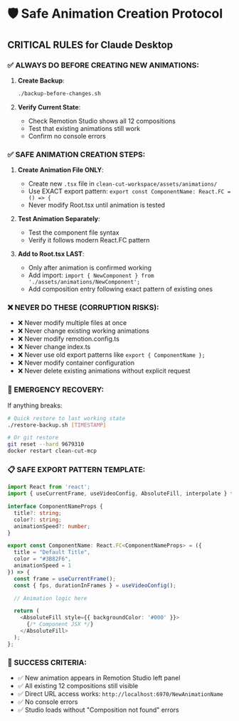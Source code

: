 # 🛡️ Safe Animation Creation Protocol

## CRITICAL RULES for Claude Desktop

### ✅ ALWAYS DO BEFORE CREATING NEW ANIMATIONS:

1. **Create Backup**:
   ```bash
   ./backup-before-changes.sh
   ```

2. **Verify Current State**:
   - Check Remotion Studio shows all 12 compositions
   - Test that existing animations still work
   - Confirm no console errors

### ✅ SAFE ANIMATION CREATION STEPS:

1. **Create Animation File ONLY**:
   - Create new `.tsx` file in `clean-cut-workspace/assets/animations/`
   - Use EXACT export pattern: `export const ComponentName: React.FC = () => {`
   - Never modify Root.tsx until animation is tested

2. **Test Animation Separately**:
   - Test the component file syntax
   - Verify it follows modern React.FC pattern

3. **Add to Root.tsx LAST**:
   - Only after animation is confirmed working
   - Add import: `import { NewComponent } from './assets/animations/NewComponent';`
   - Add composition entry following exact pattern of existing ones

### ❌ NEVER DO THESE (CORRUPTION RISKS):

- ❌ Never modify multiple files at once
- ❌ Never change existing working animations
- ❌ Never modify remotion.config.ts
- ❌ Never change index.ts
- ❌ Never use old export patterns like `export { ComponentName };`
- ❌ Never modify container configuration
- ❌ Never delete existing animations without explicit request

### 🚨 EMERGENCY RECOVERY:

If anything breaks:
```bash
# Quick restore to last working state
./restore-backup.sh [TIMESTAMP]

# Or git restore
git reset --hard 9679310
docker restart clean-cut-mcp
```

### 📋 SAFE EXPORT PATTERN TEMPLATE:

```typescript
import React from 'react';
import { useCurrentFrame, useVideoConfig, AbsoluteFill, interpolate } from 'remotion';

interface ComponentNameProps {
  title?: string;
  color?: string;
  animationSpeed?: number;
}

export const ComponentName: React.FC<ComponentNameProps> = ({
  title = "Default Title",
  color = "#3B82F6",
  animationSpeed = 1
}) => {
  const frame = useCurrentFrame();
  const { fps, durationInFrames } = useVideoConfig();

  // Animation logic here

  return (
    <AbsoluteFill style={{ backgroundColor: '#000' }}>
      {/* Component JSX */}
    </AbsoluteFill>
  );
};
```

### 🎯 SUCCESS CRITERIA:

- ✅ New animation appears in Remotion Studio left panel
- ✅ All existing 12 compositions still visible
- ✅ Direct URL access works: `http://localhost:6970/NewAnimationName`
- ✅ No console errors
- ✅ Studio loads without "Composition not found" errors